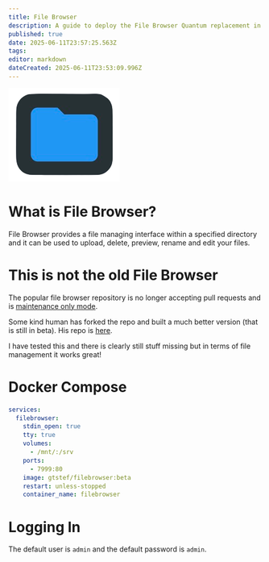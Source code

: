 ```yaml
---
title: File Browser
description: A guide to deploy the File Browser Quantum replacement in docker
published: true
date: 2025-06-11T23:57:25.563Z
tags: 
editor: markdown
dateCreated: 2025-06-11T23:53:09.996Z
---
```


![408705763-59986a2a-f960-4536-aa35-4a9a7c98ad48.png](/408705763-59986a2a-f960-4536-aa35-4a9a7c98ad48.png)

# What is File Browser?
File Browser provides a file managing interface within a specified directory and it can be used to upload, delete, preview, rename and edit your files. 

# This is not the old File Browser
The popular file browser repository is no longer accepting pull requests and is [maintenance only mode](https://github.com/filebrowser/filebrowser/discussions/4906#discussioncomment-13436994).

Some kind human has forked the repo and built a much better version (that is still in beta). His repo is [here](https://github.com/gtsteffaniak/filebrowser).

I have tested this and there is clearly still stuff missing but in terms of file management it works great!

# Docker Compose
```yaml
services:
  filebrowser:
    stdin_open: true
    tty: true
    volumes:
      - /mnt/:/srv
    ports:
      - 7999:80
    image: gtstef/filebrowser:beta
    restart: unless-stopped
    container_name: filebrowser
```

# Logging In
The default user is `admin` and the default password is `admin`.